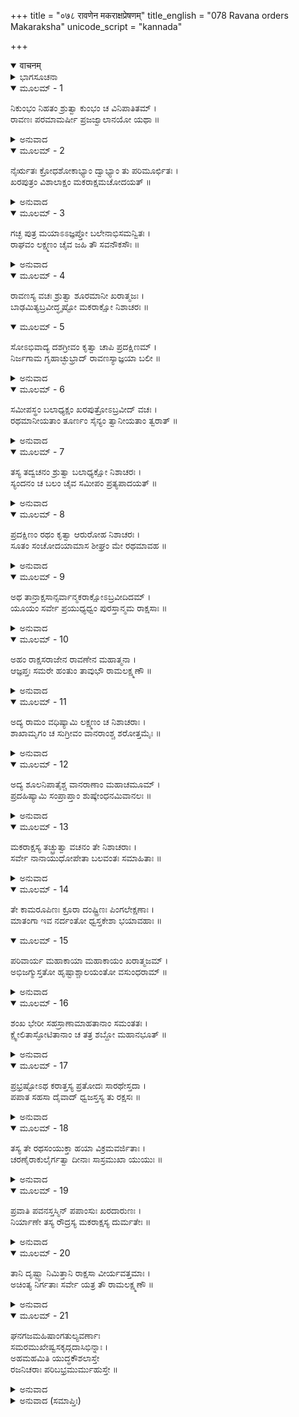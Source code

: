+++
title = "०७८ रावणेन मकराक्षप्रेषणम्"
title_english = "078 Ravana orders Makaraksha"
unicode_script = "kannada"

+++
<details open><summary>वाचनम्</summary>

<div class="audioEmbed"  caption="श्रीराम-हरिसीताराममूर्ति-घनपाठिभ्यां वचनम्" src="https://archive.org/download/Ramayana-recitation-Sriram-harisItArAmamUrti-Ghanapaati-v2/Kanda_6/Kanda_6_YK-078-Ravana_orders_Makaraksha_0.mp3"></div>
</details>



<details><summary>ಭಾಗಸೂಚನಾ</summary>

ರಾವಣನ ಆಜ್ಞೆಯಂತೆ ಮಕರಾಕ್ಷಸನು ಯುದ್ಧಕ್ಕಾಗಿ ಹೊರಟಿದುದು.
</details>

<details open><summary>ಮೂಲಮ್ - 1</summary>

ನಿಕುಂಭಂ ನಿಹತಂ ಶ್ರುತ್ವಾ ಕುಂಭಂ ಚ ವಿನಿಪಾತಿತಮ್ ।  
ರಾವಣಃ ಪರಮಾಮರ್ಷೀ ಪ್ರಜಜ್ವಾಲಾನಯೋ ಯಥಾ ॥
</details>

<details><summary>ಅನುವಾದ</summary>

ಕುಂಭ-ನಿಕುಂಭರು ಹತರಾದುದನ್ನು ಕೇಳಿ, ರಾವಣನಿಗೆ ಭಾರಿ ಕೋಪ ಬಂದು ಬೆಂಕಿಯಂತೆ ಉರಿಯತೊಡಗಿದನು.॥1॥
</details>

<details open><summary>ಮೂಲಮ್ - 2</summary>

ನೈರ್ಋತಃ ಕ್ರೋಧಶೋಕಾಭ್ಯಾಂ ದ್ವಾಭ್ಯಾಂ ತು ಪರಿಮೂರ್ಛಿತಃ ।  
ಖರಪುತ್ರಂ ವಿಶಾಲಾಕ್ಷಂ ಮಕರಾಕ್ಷಮಚೋದಯತ್ ॥
</details>

<details><summary>ಅನುವಾದ</summary>

ರಾವಣನು ಕ್ರೋಧ-ಶೋಕದಿಂದ ವ್ಯಾಕುಲನಾಗಿ ವಿಶಾಲಾಕ್ಷ ಖರಪುತ್ರ ಮರಕಾರ್ಷನಲ್ಲಿ ಹೇಳಿದನು.॥2॥
</details>

<details open><summary>ಮೂಲಮ್ - 3</summary>

ಗಚ್ಛ ಪುತ್ರ ಮಯಾಽಽಜ್ಞಪ್ತೋ ಬಲೇನಾಭಿಸಮನ್ವಿತಃ ।  
ರಾಘವಂ ಲಕ್ಷ್ಮಣಂ ಚೈವ ಜಹಿ ತೌ ಸವನೌಕಸೌಃ ॥
</details>

<details><summary>ಅನುವಾದ</summary>

ಮಗು! ನನ್ನ ಆಜ್ಞೆಯಂತೆ ವಿಶಾಲ ಸೈನ್ಯದೊಂದಿಗೆ ಯುದ್ಧಕ್ಕೆ ಹೋಗಿ ವಾನರರ ಸಹಿತ ರಾಮ-ಲಕ್ಷ್ಮಣರಿಬ್ಬರನ್ನೂ ಕೊಂದು ಹಾಕು.॥3॥
</details>

<details open><summary>ಮೂಲಮ್ - 4</summary>

ರಾವಣಸ್ಯ ವಚಃ ಶ್ರುತ್ವಾ ಶೂರಮಾನೀ ಖರಾತ್ಮಜಃ ।  
ಬಾಢಮಿತ್ಯಬ್ರವೀದ್ಧೃಷ್ಟೋ ಮಕರಾಕ್ಷೋ ನಿಶಾಚರಃ ॥
</details>

<details open><summary>ಮೂಲಮ್ - 5</summary>

ಸೋಽಭಿವಾದ್ಯ ದಶಗ್ರೀವಂ ಕೃತ್ವಾ ಚಾಪಿ ಪ್ರದಕ್ಷಿಣಮ್ ।  
ನಿರ್ಜಗಾಮ ಗೃಹಾಚ್ಛುಭ್ರಾದ್ ರಾವಣಸ್ಯಾಜ್ಞಯಾ ಬಲೀ ॥
</details>

<details><summary>ಅನುವಾದ</summary>

ರಾವಣನ ಮಾತನ್ನು ಕೇಳಿ ತನ್ನನ್ನು ಮಹಾಶೂರನೆಂದು ತಿಳಿದ ಖರಪುತ್ರ ಮಕರಾಕ್ಷನು ಹಾಗೆಯೇ ಆಗಲಿ ಎಂದು ಹೇಳಿ ಆ ವೀರ ನಿಶಾಚರನು ರಾವಣನಿಗೆ ಪ್ರಣಾಮಗೈದು, ಅವನಿಗೆ ಪ್ರದಕ್ಷಿಣೆ ಬಂದು ಅವನಿಂದ ಬೀಳ್ಕೊಂಡು ಅವನು ಉಜ್ವಲ ಅರಮನೆಯಿಂದ ಹೊರಟನು.॥4-5॥
</details>

<details open><summary>ಮೂಲಮ್ - 6</summary>

ಸಮೀಪಸ್ಥಂ ಬಲಾಧ್ಯಕ್ಷಂ ಖರಪುತ್ರೋಽಬ್ರವೀದ್ ವಚಃ ।  
ರಥಮಾನೀಯತಾಂ ತೂರ್ಣಂ ಸೈನ್ಯಂ ತ್ವಾನೀಯತಾಂ ತ್ವರಾತ್ ॥
</details>

<details><summary>ಅನುವಾದ</summary>

ಪಕ್ಕದಲ್ಲೇ ನಿಂತಿದ್ದ ಸೇನಾಪತಿಯಬಳಿ ಸೇನಾಪತಿಯೇ ! ಬೇಗನೆ ರಥವನ್ನು ತೆಗೆದುಕೊಂಡು ಬಾ ಹಾಗೂ ಕೂಡಲೇ ಸೈನ್ಯವನ್ನು ಕರೆಸು ಎಂದು ಹೇಳಿದನು.॥6॥
</details>

<details open><summary>ಮೂಲಮ್ - 7</summary>

ತಸ್ಯ ತದ್ವಚನಂ ಶ್ರುತ್ವಾ ಬಲಾಧ್ಯಕ್ಷೋ ನಿಶಾಚರಃ ।  
ಸ್ಯಂದನಂ ಚ ಬಲಂ ಚೈವ ಸಮೀಪಂ ಪ್ರತ್ಯಪಾದಯತ್ ॥
</details>

<details><summary>ಅನುವಾದ</summary>

ಮಕರಾಕ್ಷನ ಮಾತನ್ನು ಕೇಳಿ ನಿಶಾಚರ ಸೇನಾಪತಿಯು ರಥ ಮತ್ತು ಸೈನ್ಯವನ್ನು ಅವನ ಬಳಿ ಕರೆತಂದನು.॥7॥
</details>

<details open><summary>ಮೂಲಮ್ - 8</summary>

ಪ್ರದಕ್ಷಿಣಂ ರಥಂ ಕೃತ್ವಾ ಆರುರೋಹ ನಿಶಾಚರಃ ।  
ಸೂತಂ ಸಂಚೋದಯಾಮಾಸ ಶೀಘ್ರಂ ಮೇ ರಥಮಾವಹ ॥
</details>

<details><summary>ಅನುವಾದ</summary>

ಆಗ ಮಕರಾಕ್ಷನು ರಥಕ್ಕೆ ಪ್ರದಕ್ಷಿಣೆ ಬಂದು, ರಥಾರೂಢನಾಗಿ ಸಾರಥಿಗೆ. ರಥವನ್ನು ಶೀಘ್ರವಾಗಿ ಕೊಂಡು ಹೋಗು ಎಂದು ಆದೇಶಕೊಟ್ಟನು.॥8॥
</details>

<details open><summary>ಮೂಲಮ್ - 9</summary>

ಅಥ ತಾನ್ರಾಕ್ಷಸಾನ್ಸರ್ವಾನ್ಮಕರಾಕ್ಷೋಽಬ್ರವೀದಿದಮ್ ।  
ಯೂಯಂ ಸರ್ವೇ ಪ್ರಯುಧ್ಯಧ್ವಂ ಪುರಸ್ತಾನ್ಮಮ ರಾಕ್ಷಸಾಃ ॥
</details>

<details><summary>ಅನುವಾದ</summary>

ಬಳಿಕ ಸಮಸ್ತ ರಾಕ್ಷಸರಿಗೆ - ‘ನಿಶಾಚರರೇ! ನೀವು ನನ್ನ ಮುಂದೆ ನಿಂತು ಯುದ್ಧಮಾಡಿರಿ’ ಎಂದು ಹೇಳಿದನು.॥9॥
</details>

<details open><summary>ಮೂಲಮ್ - 10</summary>

ಅಹಂ ರಾಕ್ಷಸರಾಜೇನ ರಾವಣೇನ ಮಹಾತ್ಮನಾ ।  
ಆಜ್ಞಪ್ತಃ ಸಮರೇ ಹಂತುಂ ತಾವುಭೌ ರಾಮಲಕ್ಷ್ಮಣೌ ॥
</details>

<details><summary>ಅನುವಾದ</summary>

ಮಹಾಮನಾ ರಾಕ್ಷಸ ರಾಜಾ ರಾವಣನು ಯುದ್ಧದಲ್ಲಿ ರಾಮ-ಲಕ್ಷ್ಮಣರಿಬ್ಬರನ್ನೂ ಕೊಲ್ಲುವಂತೆ ನನಗೆ ಆಜ್ಞಾಪಿಸಿರುವನು.॥10॥
</details>

<details open><summary>ಮೂಲಮ್ - 11</summary>

ಅದ್ಯ ರಾಮಂ ವಧಿಷ್ಯಾಮಿ ಲಕ್ಷ್ಮಣಂ ಚ ನಿಶಾಚರಾಃ ।  
ಶಾಖಾಮೃಗಂ ಚ ಸುಗ್ರೀವಂ ವಾನರಾಂಶ್ಚ ಶರೋತ್ತಮೈಃ ॥
</details>

<details><summary>ಅನುವಾದ</summary>

ರಾಕ್ಷಸರೇ  ಇಂದು ನಾನು ರಾಮ-ಲಕ್ಷ್ಮಣ, ವಾನರ ರಾಜ ಸುಗ್ರೀವ ಹಾಗೂ ಇತರ ವಾನರರನ್ನು ಉತ್ತಮ ಬಾಣಗಳಿಂದ ವಧಿಸಿಬಿಡುವೆನು.॥11॥
</details>

<details open><summary>ಮೂಲಮ್ - 12</summary>

ಅದ್ಯ ಶೂಲನಿಪಾತೈಶ್ಚ ವಾನರಾಣಾಂ ಮಹಾಚಮೂಮ್ ।  
ಪ್ರದಹಿಷ್ಯಾಮಿ ಸಂಪ್ರಾಪ್ತಾಂ ಶುಷ್ಕೇಂಧನಮಿವಾನಲಃ ॥
</details>

<details><summary>ಅನುವಾದ</summary>

ಬೆಂಕಿಯು ಒಣಗಿದ ಕಟ್ಟಿಗೆಯನ್ನು ಸುಡುವಂತೆ ಇಂದು ನಾನು ಶೂಲಗಳಿಂದ ಎದುರಿಗೆ ಬಂದ ವಾನರರ ವಿಶಾಲವಾಹಿನಿಯನ್ನು ಬೂದಿ ಮಾಡಿಬಿಡುವೆನು.॥12॥
</details>

<details open><summary>ಮೂಲಮ್ - 13</summary>

ಮಕರಾಕ್ಷಸ್ಯ ತಚ್ಛ್ರುತ್ವಾ ವಚನಂ ತೇ ನಿಶಾಚರಾಃ ।  
ಸರ್ವೇ ನಾನಾಯುಧೋಪೇತಾ ಬಲವಂತಃ ಸಮಾಹಿತಾಃ ॥
</details>

<details><summary>ಅನುವಾದ</summary>

ಮಕರಾಕ್ಷನ ಮಾತನ್ನು ಕೇಳಿ ನಾನಾ ರೀತಿಯ ಅಸ್ತ್ರ-ಶಸ್ತ್ರಗಳಿಂದ ಕೂಡಿದ ಸಮಸ್ತ ಬಲಿಷ್ಠ ರಾಕ್ಷಸರು ಯುದ್ಧಕ್ಕಾಗಿ ಸಿದ್ಧರಾದರು.॥13॥
</details>

<details open><summary>ಮೂಲಮ್ - 14</summary>

ತೇ ಕಾಮರೂಪಿಣಃ ಕ್ರೂರಾ ದಂಷ್ಟ್ರಿಣಃ ಪಿಂಗಲೇಕ್ಷಣಾಃ ।  
ಮಾತಂಗಾ ಇವ ನರ್ದಂತೋ ಧ್ವಸ್ತಕೇಶಾ ಭಯಾವಹಾಃ ॥
</details>

<details open><summary>ಮೂಲಮ್ - 15</summary>

ಪರಿವಾರ್ಯ ಮಹಾಕಾಯಾ ಮಹಾಕಾಯಂ ಖರಾತ್ಮಜಮ್ ।  
ಅಭಿಜಗ್ಮುಸ್ತತೋ ಹೃಷ್ಟಾಶ್ಚಾಲಯಂತೋ ವಸುಂಧರಾಮ್ ॥
</details>

<details><summary>ಅನುವಾದ</summary>

ಅವರೆಲ್ಲರೂ ಕಾಮ ರೂಪಿಯಾಗಿದ್ದು, ಕ್ರೂರಸ್ವಭಾವದವರಾಗಿದ್ದರು. ಅವರ ಕೊರೆದಾಡೆಗಳು ದೊಡ್ಡ ದೊಡ್ಡದಾಗಿದ್ದು, ಪಿಂಗಳವರ್ಣದ ಕಣ್ಣುಗಳಿದ್ದು, ಕೂದಲು ಕೆದರಿಕೊಂಡಿದ್ದವು, ಇದರಿಂದ ಅವರು ಭಯಾನಕರಾಗಿ ಕಾಣುತ್ತಿದ್ದರು. ಆನೆಯಂತೆ ಅರಚುತ್ತಾ ಆ ವಿಶಾಲಕಾಯ ನಿಶಾಚರರು ಖರಪುತ್ರ ಮಹಾಕಾಯ ಮಕರಾಕ್ಷನನ್ನು ಸುತ್ತುವರಿದು ಭೂಮಿಯನ್ನು ನಡುಗಿಸುತ್ತಾ ಹರ್ಷದಿಂದ ರಣರಂಗದ ಕಡೆಗೆ ಹೊರಟರು.॥14-15॥
</details>

<details open><summary>ಮೂಲಮ್ - 16</summary>

ಶಂಖ ಭೇರೀ ಸಹಸ್ರಾಣಾಮಾಹತಾನಾಂ ಸಮಂತತಃ ।  
ಕ್ಷ್ವೇಲಿತಾಸ್ಫೋಟಿತಾನಾಂ ಚ ತತ್ರ ಶಬ್ದೋ ಮಹಾನಭೂತ್ ॥
</details>

<details><summary>ಅನುವಾದ</summary>

ಆಗ ಎಲ್ಲೆಡೆ ಶಂಖಧ್ವನಿಗಳು ಮೊಳಗುತ್ತಿದ್ದವು. ಸಾವಿರಾರು ಭೇರಿ ನಿನಾದಗಳೊಂದಿಗೆ, ತಾಳತಟ್ಟುತ್ತಾ ಯೋಧರ ಗರ್ಜನೆಯ ಶಬ್ದವು ಸೇರಿಕೊಂಡಿತ್ತು. ಹೀಗೆ ಭಾರೀ ಕೋಲಾಹಲ ಉಂಟಾಯಿತು.॥1.॥
</details>

<details open><summary>ಮೂಲಮ್ - 17</summary>

ಪ್ರಭ್ರಷ್ಟೋಽಥ  ಕರಾತ್ತಸ್ಯ ಪ್ರತೋದಃ ಸಾರಥೇಸ್ತದಾ ।  
ಪಪಾತ ಸಹಸಾ ದೈವಾದ್ ಧ್ವಜಸ್ತಸ್ಯ ತು ರಕ್ಷಸಃ ॥
</details>

<details><summary>ಅನುವಾದ</summary>

ಆಗ ಮಕರಾಕ್ಷಸನ ಸಾರಥಿಯ ಚಾವಟಿಗೆ ಕೆಳಗೆ ಬಿತ್ತು, ದೈವವಶ ಆ ರಾಕ್ಷಸನ ಧ್ವಜ ಮುರಿದು ಬಿದ್ದು ನೆಲಸಮವಾಯಿತು.॥17॥
</details>

<details open><summary>ಮೂಲಮ್ - 18</summary>

ತಸ್ಯ ತೇ ರಥಸಂಯುಕ್ತಾ ಹಯಾ ವಿಕ್ರಮವರ್ಜಿತಾಃ ।  
ಚರಣೈರಾಕುಲೈರ್ಗತ್ವಾ ದೀನಾಃ ಸಾಸ್ರಮುಖಾ ಯುಯುಃ ॥
</details>

<details><summary>ಅನುವಾದ</summary>

ಅವನ ರಥಕ್ಕೆ ಹೂಡಿದ ಕುದುರೆಗಳು ನಿರುತ್ಸಾಹಿಗಳಾಗಿ ಸರಿಯಾಗಿ ನಡೆಯದಾದವು. ಮೊದಲಿಗೆ ಸ್ವಲ್ಪ ದೂರ ಎಡವುತ್ತಾ ತಡುವುತ್ತಾ ನಡೆದು, ಮತ್ತೆ ಸರಿಯಾಗಿ ನಡೆಯತೊಡಗಿದವು. ಆದರೂ ಅವು ಬಹಳ ದುಃಖಿತರಾಗಿ ಕಣ್ಣೀರು ಹರಿಸುತ್ತಿದ್ದವು.॥18॥
</details>

<details open><summary>ಮೂಲಮ್ - 19</summary>

ಪ್ರವಾತಿ ಪವನಸ್ತಸ್ಮಿನ್ ಪಪಾಂಸುಃ ಖರದಾರುಣಃ ।  
ನಿರ್ಯಾಣೇ ತಸ್ಯ ರೌದ್ರಸ್ಯ ಮಕರಾಕ್ಷಸ್ಯ ದುರ್ಮತೇಃ ॥
</details>

<details><summary>ಅನುವಾದ</summary>

ದುಷ್ಟಬುದ್ಧಿಯುಳ್ಳ ಆ ಭಯಂಕರ ರಾಕ್ಷಸ ಮಕರಾಕ್ಷಸ ಪ್ರಯಾಣದ ಸಮಯ ಧೂಳು ತುಂಬಿದ ದಾರುಣ ಪ್ರಚಂಡ ಗಾಳಿ ಬೀಸುತ್ತಿತ್ತು.॥19॥
</details>

<details open><summary>ಮೂಲಮ್ - 20</summary>

ತಾನಿ ದೃಷ್ಟ್ವಾ ನಿಮಿತ್ತಾನಿ ರಾಕ್ಷಸಾ ವೀರ್ಯವತ್ತಮಾಃ ।  
ಅಚಿಂತ್ಯ ನಿರ್ಗತಾಃ ಸರ್ವೇ ಯತ್ರ ತೌ ರಾಮಲಕ್ಷ್ಮಣೌ ॥
</details>

<details><summary>ಅನುವಾದ</summary>

ಅವೆಲ್ಲ ಅಪಶಕುನಗಳು ನೋಡಿಯೂ ಮಹಾಬಲ ಶಾಲಿ ರಾಕ್ಷಸನು ಅದರ ಪರಿವೆ ಇಲ್ಲದೆ ಎಲ್ಲರೂ ಶ್ರೀರಾಮ-ಲಕ್ಷ್ಮಣರಿದ್ದಲ್ಲಿಗೆ ಹೋದರು.॥20॥
</details>

<details open><summary>ಮೂಲಮ್ - 21</summary>

ಘನಗಜಮಹಿಷಾಂಗತುಲ್ಯವರ್ಣಾಃ  
ಸಮರಮುಖೇಷ್ವಸಕೃದ್ಗದಾಸಿಭಿನ್ನಾಃ ।  
ಅಹಮಹಮಿತಿ ಯುದ್ಧಕೌಶಲಾಸ್ತೇ  
ರಜನಿಚರಾಃ ಪರಿಬಭ್ರಮುರ್ಮುಹುಸ್ತೇ ॥
</details>

<details><summary>ಅನುವಾದ</summary>

ಆ ರಾಕ್ಷಸರು ಮೋಡ, ಆನೆ, ಕೋಣದಂತೆ ಕಪ್ಪಾದ ಶರೀರದವರಾಗಿದ್ದರು. ಅವರು ಯುದ್ಧದಲ್ಲಿ ಅನೇಕ ಸಲ ಗದೆ-ಖಡ್ಗಗಳಿಂದ ಗಾಯಗೊಂಡಿದ್ದರು. ಅವರಲ್ಲಿ ಯುದ್ಧಕೌಶಲ್ಯ ತುಂಬಿತ್ತು. ಆ ನಿಶಾಚರರು ನಾನು ಮೊದಲು ಕಾಡುವೆ, ಮೊದಲು ಯುದ್ಧ ನಾನು ಮಾಡುವೆ ಎಂದು ಪದೇ ಪದೇ ಹೇಳುತ್ತಾ ಎಲ್ಲೆಡೆ ಸಂಚರಿಸತೊಡಗಿದರು.॥2.॥
</details>

<details><summary>ಅನುವಾದ (ಸಮಾಪ್ತಿಃ)</summary>

ಶ್ರೀವಾಲ್ಮೀಕಿ ವಿರಚಿತ ಆರ್ಷರಾಮಾಯಣ ಆದಿಕಾವ್ಯದ ಯುದ್ಧಕಾಂಡದಲ್ಲಿ ಎಪ್ಪತ್ತೆಂಟನೆಯ ಸರ್ಗ ಪೂರ್ಣವಾಯಿತು. ॥78॥
</details>
